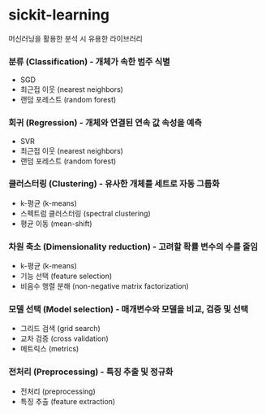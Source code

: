 # sickit-learning

머신러닝을 활용한 분석 시 유용한 라이브러리

### 분류 (Classification) - 개체가 속한 범주 식별
  * SGD
  * 최근접 이웃 (nearest neighbors)
  * 랜덤 포레스트 (random forest)

### 회귀 (Regression) - 개체와 연결된 연속 값 속성을 예측
  * SVR
  * 최근접 이웃 (nearest neighbors)
  * 랜덤 포레스트 (random forest)

### 클러스터링 (Clustering) - 유사한 개체를 세트로 자동 그룹화
  * k-평균 (k-means)
  * 스펙트럼 클러스터링 (spectral clustering)
  * 평균 이동 (mean-shift)

### 차원 축소 (Dimensionality reduction) - 고려할 확률 변수의 수를 줄임
  * k-평균 (k-means)
  * 기능 선택 (feature selection)
  * 비음수 행렬 분해 (non-negative matrix factorization)

### 모델 선택 (Model selection) - 매개변수와 모델을 비교, 검증 및 선택
  * 그리드 검색 (grid search)
  * 교차 검증 (cross validation)
  * 메트릭스 (metrics)

### 전처리 (Preprocessing) - 특징 추출 및 정규화
  * 전처리 (preprocessing)
  * 특징 추출 (feature extraction)
